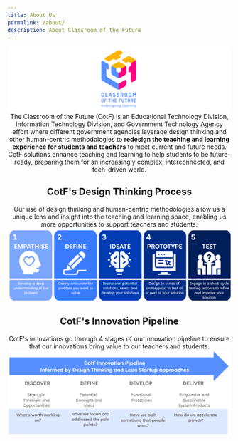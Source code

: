 ```yaml
---
title: About Us
permalink: /about/
description: About Classroom of the Future
---
```


<center><img src="/images/cotfisomerlogo1.png"></center>

<center>The Classroom of the Future (CotF) is an Educational Technology Division, Information Technology Division, and Government Technology Agency effort where different government agencies leverage design thinking and other human-centric methodologies to <b>redesign the teaching and learning experience for students and teachers</b> to meet current and future needs.</center>

<center>CotF solutions enhance teaching and learning to help students to be future-ready, preparing them for an increasingly complex, interconnected, and tech-driven world.</center>

<center><h2>CotF's Design Thinking Process</h2></center>
<center>Our use of design thinking and human-centric methodologies allow us a unique lens and insight into the teaching and learning space, enabling us more opportunities to support teachers and students. </center>
<center><img src="/images/CotF%20design%20thinking.png"></center>

<center><h2>CotF's Innovation Pipeline</h2></center>
<center>CotF's innovations go through 4 stages of our innovation pipeline to ensure that our innovations bring value to our teachers and students.</center>
<center><img src="/images/CotF%20pipeline.png"></center>